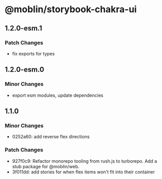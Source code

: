 # @moblin/storybook-chakra-ui

## 1.2.0-esm.1

### Patch Changes

- fix exports for types

## 1.2.0-esm.0

### Minor Changes

- export esm modules, update dependencies

## 1.1.0

### Minor Changes

- 0252a60: add reverse flex directions

### Patch Changes

- 927f0c9: Refactor monorepo tooling from rush.js to turborepo. Add a stub package for @moblin/web.
- 3f011dd: add stories for when flex items won't fit into their container
